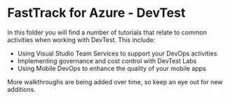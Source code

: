 # FastTrack for Azure - DevTest

In this folder you will find a number of tutorials that relate to common activities when working with DevTest. This include:

* Using Visual Studio Team Services to support your DevOps activities
* Implementing governance and cost control with DevTest Labs
* Using Mobile DevOps to enhance the quality of your mobile apps

More walkthroughs are being added over time, so keep an eye out for new additions.
